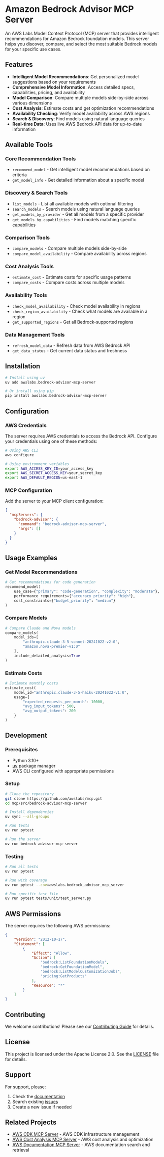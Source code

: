 # Amazon Bedrock Advisor MCP Server

An AWS Labs Model Context Protocol (MCP) server that provides intelligent recommendations for Amazon Bedrock foundation models. This server helps you discover, compare, and select the most suitable Bedrock models for your specific use cases.

## Features

- **Intelligent Model Recommendations**: Get personalized model suggestions based on your requirements
- **Comprehensive Model Information**: Access detailed specs, capabilities, pricing, and availability
- **Model Comparison**: Compare multiple models side-by-side across various dimensions
- **Cost Analysis**: Estimate costs and get optimization recommendations
- **Availability Checking**: Verify model availability across AWS regions
- **Search & Discovery**: Find models using natural language queries
- **Real-time Data**: Uses live AWS Bedrock API data for up-to-date information

## Available Tools

### Core Recommendation Tools
- `recommend_model` - Get intelligent model recommendations based on criteria
- `get_model_info` - Get detailed information about a specific model

### Discovery & Search Tools
- `list_models` - List all available models with optional filtering
- `search_models` - Search models using natural language queries
- `get_models_by_provider` - Get all models from a specific provider
- `get_models_by_capabilities` - Find models matching specific capabilities

### Comparison Tools
- `compare_models` - Compare multiple models side-by-side
- `compare_model_availability` - Compare availability across regions

### Cost Analysis Tools
- `estimate_cost` - Estimate costs for specific usage patterns
- `compare_costs` - Compare costs across multiple models

### Availability Tools
- `check_model_availability` - Check model availability in regions
- `check_region_availability` - Check what models are available in a region
- `get_supported_regions` - Get all Bedrock-supported regions

### Data Management Tools
- `refresh_model_data` - Refresh data from AWS Bedrock API
- `get_data_status` - Get current data status and freshness

## Installation

```bash
# Install using uv
uv add awslabs.bedrock-advisor-mcp-server

# Or install using pip
pip install awslabs.bedrock-advisor-mcp-server
```

## Configuration

### AWS Credentials

The server requires AWS credentials to access the Bedrock API. Configure your credentials using one of these methods:

```bash
# Using AWS CLI
aws configure

# Using environment variables
export AWS_ACCESS_KEY_ID=your_access_key
export AWS_SECRET_ACCESS_KEY=your_secret_key
export AWS_DEFAULT_REGION=us-east-1
```

### MCP Configuration

Add the server to your MCP client configuration:

```json
{
  "mcpServers": {
    "bedrock-advisor": {
      "command": "bedrock-advisor-mcp-server",
      "args": []
    }
  }
}
```

## Usage Examples

### Get Model Recommendations

```python
# Get recommendations for code generation
recommend_model(
    use_case={"primary": "code-generation", "complexity": "moderate"},
    performance_requirements={"accuracy_priority": "high"},
    cost_constraints={"budget_priority": "medium"}
)
```

### Compare Models

```python
# Compare Claude and Nova models
compare_models(
    model_ids=[
        "anthropic.claude-3-5-sonnet-20241022-v2:0",
        "amazon.nova-premier-v1:0"
    ],
    include_detailed_analysis=True
)
```

### Estimate Costs

```python
# Estimate monthly costs
estimate_cost(
    model_id="anthropic.claude-3-5-haiku-20241022-v1:0",
    usage={
        "expected_requests_per_month": 10000,
        "avg_input_tokens": 500,
        "avg_output_tokens": 200
    }
)
```

## Development

### Prerequisites

- Python 3.10+
- [uv](https://docs.astral.sh/uv/) package manager
- AWS CLI configured with appropriate permissions

### Setup

```bash
# Clone the repository
git clone https://github.com/awslabs/mcp.git
cd mcp/src/bedrock-advisor-mcp-server

# Install dependencies
uv sync --all-groups

# Run tests
uv run pytest

# Run the server
uv run bedrock-advisor-mcp-server
```

### Testing

```bash
# Run all tests
uv run pytest

# Run with coverage
uv run pytest --cov=awslabs.bedrock_advisor_mcp_server

# Run specific test file
uv run pytest tests/unit/test_server.py
```

## AWS Permissions

The server requires the following AWS permissions:

```json
{
    "Version": "2012-10-17",
    "Statement": [
        {
            "Effect": "Allow",
            "Action": [
                "bedrock:ListFoundationModels",
                "bedrock:GetFoundationModel",
                "bedrock:ListModelCustomizationJobs",
                "pricing:GetProducts"
            ],
            "Resource": "*"
        }
    ]
}
```

## Contributing

We welcome contributions! Please see our [Contributing Guide](CONTRIBUTING.md) for details.

## License

This project is licensed under the Apache License 2.0. See the [LICENSE](LICENSE) file for details.

## Support

For support, please:
1. Check the [documentation](https://awslabs.github.io/mcp/)
2. Search existing [issues](https://github.com/awslabs/mcp/issues)
3. Create a new issue if needed

## Related Projects

- [AWS CDK MCP Server](../cdk-mcp-server/) - AWS CDK infrastructure management
- [AWS Cost Analysis MCP Server](../cost-analysis-mcp-server/) - AWS cost analysis and optimization
- [AWS Documentation MCP Server](../aws-documentation-mcp-server/) - AWS documentation search and retrieval
